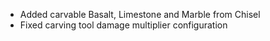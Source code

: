 * Added carvable Basalt, Limestone and Marble from Chisel
* Fixed carving tool damage multiplier configuration

